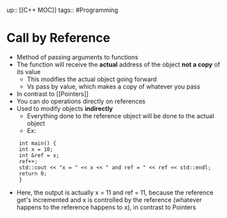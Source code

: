 up:: [[C++ MOC]]
tags:: #Programming 
# Call by Reference
- Method of passing arguments to functions
- The function will receive the **actual** address of the object **not a copy** of its value
	- This modifies the actual object going forward
	- Vs pass by value, which makes a copy of whatever you pass
- In contrast to [[Pointers]]
- You can do operations directly on references
- Used to modify objects **indirectly**
	- Everything done to the reference object will be done to the actual object
	- Ex:
```
	int main() { 
	int x = 10; 
	int &ref = x; 
	ref++; 
	std::cout << "x = " << x << " and ref = " << ref << std::endl; 
	return 0; 
	}
```
- Here, the output is actually x = 11 and ref = 11, because the reference get's incremented and x is controlled by the reference (whatever happens to the reference happens to x), in contrast to Pointers

